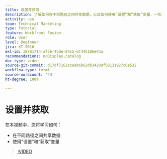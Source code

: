 ```yaml
---
title: 设置并获取
description: 了解如何在不同路径之间共享数据，以及如何使用“设置”和“获取”变量，一切尽在  [!DNL Adobe Workfront Fusion]。
activity: use
team: Technical Marketing
type: Tutorial
feature: Workfront Fusion
role: User
level: Beginner
jira: KT-9016
exl-id: 18781714-af56-4bde-84c5-bf445186e43a
recommendations: noDisplay,catalog
doc-type: video
source-git-commit: d17df7162ccaab6b62db34209f50131927c0a532
workflow-type: tm+mt
source-wordcount: '44'
ht-degree: 100%

---
```


# 设置并获取

在本视频中，您将学习如何：

* 在不同路径之间共享数据
* 使用“设置”和“获取”变量

>[!VIDEO](https://video.tv.adobe.com/v/335275/?quality=12&learn=on&enablevpops)
